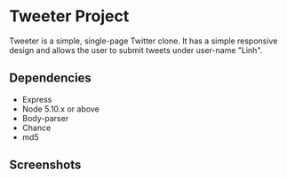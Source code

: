 # Tweeter Project

Tweeter is a simple, single-page Twitter clone.
It has a simple responsive design and allows the user to submit tweets under user-name "Linh".

## Dependencies

- Express
- Node 5.10.x or above
- Body-parser
- Chance
- md5

## Screenshots